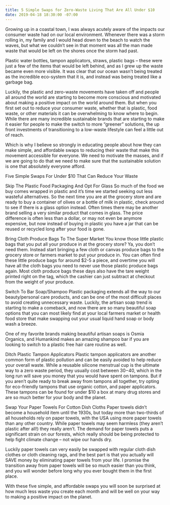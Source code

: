 ```yaml
---
title: 5 Simple Swaps for Zero-Waste Living That Are All Under $10
date: 2019-04-18 18:30:00 -07:00
---
```


Growing up in a coastal town, I was always acutely aware of the impacts our consumer waste had on our local environment. Whenever there was a storm rolling in, my family and I would head down to the beach to watch the waves, but what we couldn’t see in that moment was all the man made waste that would be left on the shores once the storm had past. 

Plastic water bottles, tampon applicators, straws, plastic bags – these were just a few of the items that would be left behind, and as I grew up the waste became even more visible. It was clear that our ocean wasn’t being treated as the incredible eco-system that it is, and instead was being treated like a garbage bag.

Luckily, the plastic and zero-waste movements have taken off and people all around the world are starting to become more conscious and motivated about making a positive impact on the world around them. But when you first set out to reduce your consumer waste, whether that is plastic, food waste, or other materials it can be overwhelming to know where to begin. While there are many incredible sustainable brands that are starting to make it easier for people to make the switch to more “greener” solutions, the up front investments of transitioning to a low-waste lifestyle can feel a little out of reach. 

Which is why I believe so strongly in educating people about how they can make simple, and affordable swaps to reducing their waste that make this movement accessible for everyone. We need to motivate the masses, and if we are going to do that we need to make sure that the sustainable solution is one that absolutely everyone afford. 

Five Simple Swaps For Under $10 That Can Reduce Your Waste

Skip The Plastic Food Packaging And Opt For Glass
So much of the food we buy comes wrapped in plastic and it’s time we started seeking out less wasteful alternatives. So the next time you are at the grocery store and are ready to buy a container of olives or a bottle of milk in plastic, check around to see if there is a glass option instead. Often times there may be another brand selling a very similar product that comes in glass. The price difference is often less than a dollar, or may not even be anymore expensive, but now instead of buying in plastic you have a jar that can be reused or recycled long after your food is gone.

Bring Cloth Produce Bags To The Super Market
You know those little plastic bags that you put all your produce in at the grocery store? Ya, you don’t need them. Instead start bringing a few cloth or canvas produce bags to the grocery store or farmers market to put your produce in. You can often find these little produce bags for around $2-5 a piece, and overtime you will have all the cloth bags you need to never use those plastic produce bags again. Most cloth produce bags these days also have the tare weight printed right on the tag, which the cashier can just subtract at checkout from the weight of your produce.

Switch To Bar Soap/Shampoo
Plastic packaging extends all the way to our beauty/personal care products, and can be one of the most difficult places to avoid creating unnecessary waste. Luckily, the artisan soap trend is starting to make a comeback, and now there are so many beautiful soap options that you can most likely find at your local farmers market or health food store that make swapping out your usual liquid hand soap or body wash a breeze.

One of my favorite brands making beautiful artisan soaps is Osmia Organics, and Humankind makes an amazing shampoo bar if you are looking to switch to a plastic free hair care routine as well.


Ditch Plastic Tampon Applicators
Plastic tampon applicators are another common form of plastic pollution and can be easily avoided to help reduce your overall waste. While a reusable silicone menstrual cup is the ultimate way to a zero waste period, they usually cost between $30-$40, which in the long run will save you money that you would have spent on tampons. But if you aren’t quite ready to break away from tampons all together, try opting for eco-friendly tampons that use organic cotton, and paper applicators. These tampons can be found for under $10 a box at many drug stores and are so much better for your body and the planet.

Swap Your Paper Towels For Cotton Dish Cloths 
Paper towels didn’t become a household item until the 1930s, but today more than two-thirds of all households rely on paper towels, with the USA using more paper towels than any other country. While paper towels may seem harmless (they aren’t plastic after all!) they really aren’t. The demand for paper towels puts a significant strain on our forests, which really should be being protected to help fight climate change – not wipe our hands dry. 

Luckily paper towels can very easily be swapped with regular cloth dish clothes or cloth cleaning rags, and the best part is that you actually will SAVE money by eliminating paper towels from your life. I promise the transition away from paper towels will be so much easier than you think, and you will wonder before long why you ever bought them in the first place.

With these five simple, and affordable swaps you will soon be surprised at how much less waste you create each month and will be well on your way to making a positive impact on the planet.